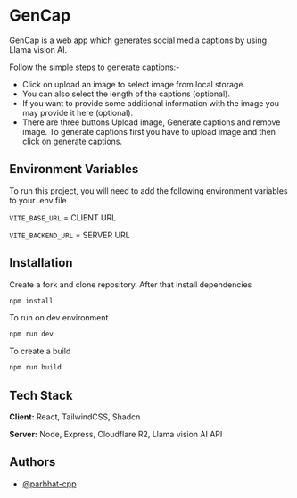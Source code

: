 # GenCap

GenCap is a web app which generates social media captions by using Llama vision AI. 

Follow the simple steps to generate captions:-

- Click on upload an image to select image from local storage.
- You can also select the length of the captions (optional).
- If you want to provide some additional information with the image you may provide it here (optional).
- There are three buttons Upload image, Generate captions and remove image. To generate captions first you have to upload image and then click on generate captions.



## Environment Variables

To run this project, you will need to add the following environment variables to your .env file

`VITE_BASE_URL` = CLIENT URL

`VITE_BACKEND_URL` = SERVER URL


## Installation

Create a fork and clone repository. After that install dependencies

```bash
npm install
```

To run on dev environment
```bash
npm run dev
```

To create a build
```bash
npm run build
```
    
## Tech Stack

**Client:** React, TailwindCSS, Shadcn

**Server:** Node, Express, Cloudflare R2, Llama vision AI API


## Authors

- [@parbhat-cpp](https://www.github.com/parbhat-cpp)

